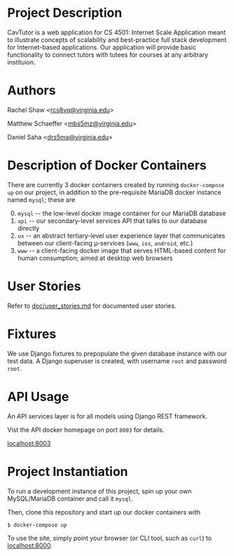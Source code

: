 Project Description
===
CavTutor is a web application for CS 4501: Internet Scale Application meant to illustrate concepts of scalability and best-practice full stack development for Internet-based applications. Our application will provide basic functionality to connect tutors with tutees for courses at any arbitrary instituion.

Authors
===
Rachel Shaw \<rcs8vq@virginia.edu\>

Matthew Schaeffer \<mbs5mz@virginia.edu\>

Daniel Saha \<drs5ma@virginia.edu\>

Description of Docker Containers
===
There are currently 3 docker containers created by running `docker-compose up` on our project, in addition to the pre-requisite MariaDB docker instance named `mysql`; these are

0. `mysql` -- the low-level docker image container for our MariaDB database
1. `api` -- our secondary-level services API that talks to our database directly
2. `ux` -- an abstract tertiary-level user experience layer that communicates
   between our client-facing µ-services (`www`, `ios`, `android`, etc.)
3. `www` -- a client-facing docker image that serves HTML-based content for
   human consumption; aimed at desktop web browsers

User Stories
====
Refer to [doc/user_stories.md](doc/user_stories.md) for documented user stories.

Fixtures
===
We use Django fixtures to prepopulate the given database instance with our test data. A Django superuser is created, with username `root` and password `root`.

API Usage
===
An API services layer is for all models using Django REST framework.

Vist the API docker homepage on port `8003` for details.

[localhost:8003](http://localhost:8003/)

Project Instantiation
===
To run a development instance of this project, spin up your own MySQL/MariaDB container
and call it `mysql`.

Then, clone this repository and start up our docker containers with

    $ docker-compose up

To use the site, simply point your browser (or CLI tool, such as `curl`) to [localhost:8000](http://localhost:8000/).
